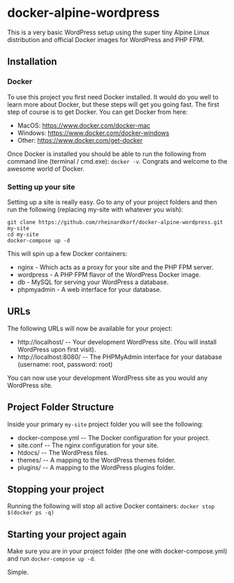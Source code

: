 # docker-alpine-wordpress

This is a very basic WordPress setup using the super tiny Alpine Linux distribution and official Docker images for WordPress and PHP FPM.

## Installation

### Docker

To use this project you first need Docker installed. It would do you well to learn more about Docker, but these steps will get
you going fast. The first step of course is to get Docker. You can get Docker from here:  

* MacOS: https://www.docker.com/docker-mac  
* Windows: https://www.docker.com/docker-windows
* Other: https://www.docker.com/get-docker

Once Docker is installed you should be able to run the following from command line (terminal / cmd.exe):  `docker -v`. Congrats
and welcome to the awesome world of Docker.

### Setting up your site

Setting up a site is really easy. Go to any of your project folders and then run the following (replacing my-site with whatever you wish):  

```
git clone https://github.com/rheinardkorf/docker-alpine-wordpress.git my-site
cd my-site
docker-compose up -d
```

This will spin up a few Docker containers:

* nginx - Which acts as a proxy for your site and the PHP FPM server.  
* wordpress - A PHP FPM flavor of the WordPress Docker image.  
* db - MySQL for serving your WordPress a database.  
* phpmyadmin - A web interface for your database.  

## URLs

The following URLs will now be available for your project:  

* http://localhost/ -- Your development WordPress site. (You will install WordPress upon first visit).
* http://localhost:8080/ -- The PHPMyAdmin interface for your database (username: root, password: root)

You can now use your development WordPress site as you would any WordPress site.  

## Project Folder Structure

Inside your primary `my-site` project folder you will see the following:  

* docker-compose.yml -- The Docker configuration for your project.  
* site.conf -- The nginx configuration for your site.  
* htdocs/ -- The WordPress files.  
* themes/ -- A mapping to the WordPress themes folder.
* plugins/ -- A mapping to the WordPress plugins folder.

## Stopping your project

Running the following will stop all active Docker containers: `docker stop $(docker ps -q)`

## Starting your project again

Make sure you are in your project folder (the one with docker-compose.yml) and run `docker-compose up -d`.

Simple.
